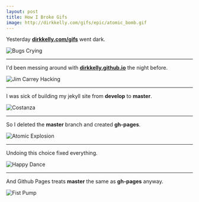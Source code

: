 ```yaml
---
layout: post
title: How I Broke Gifs
image: http://dirkkelly.com/gifs/epic/atomic_bomb.gif
---
```


Yesterday **[dirkkelly.com/gifs]** went dark.

![Bugs Crying](http://dirkkelly.com/gifs/crying/bugs-crying.gif)

---

I'd been messing around with **[dirkkelly.github.io]** the night before.

![Jim Carrey Hacking](http://dirkkelly.com/gifs/hacking/jim-carrey.gif)

---

I was sick of building my jekyll site from **develop** to **master**.

![Costanza](http://dirkkelly.com/gifs/frustrated/george-costanza.gif)

---

So I deleted the **master** branch and created **gh-pages**.

![Atomic Explosion](http://dirkkelly.com/gifs/epic/atomic_bomb.gif)

---

Undoing this choice fixed everything.

![Happy Dance](http://dirkkelly.com/gifs/excited/happy-dance-forever.gif)

---

And Github Pages treats **master** the same as **gh-pages** anyway.

![Fist Pump](http://dirkkelly.com/gifs/yes/breakfast-club-jud-fist-pump.gif)

[dirkkelly.com/gifs]: http://dirkkelly.com/gifs/
[dirkkelly.github.io]: https://github.com/dirkkelly/dirkkelly.github.io
